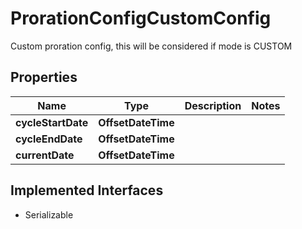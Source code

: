 

# ProrationConfigCustomConfig

Custom proration config, this will be considered if mode is CUSTOM

## Properties

| Name | Type | Description | Notes |
|------------ | ------------- | ------------- | -------------|
|**cycleStartDate** | **OffsetDateTime** |  |  |
|**cycleEndDate** | **OffsetDateTime** |  |  |
|**currentDate** | **OffsetDateTime** |  |  |


## Implemented Interfaces

* Serializable



